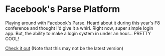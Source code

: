 # Facebook's Parse Platform

Playing around with [Facebook's Parse](https://www.parse.com/facebook). Heard about it during this year's F8 conference and thought I'd give it a whirl. Right now, super simple login app. But, the ability to make a login system in under an hour... PRETTY COOL!

[Check it out](http://parse.dev.derrickshowers.com/) (Note that this may not be the latest version)